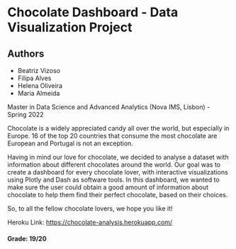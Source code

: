 # Chocolate Dashboard - Data Visualization Project

## Authors
- Beatriz Vizoso
- Filipa Alves
- Helena Oliveira
- Maria Almeida

Master in Data Science and Advanced Analytics (Nova IMS, Lisbon) - Spring 2022

Chocolate is a widely appreciated candy all over the world, but especially in Europe. 16 of the top 20 countries that consume the most chocolate are European and Portugal is not an exception.

Having in mind our love for chocolate, we decided to analyse a dataset with information about different chocolates around the world. Our goal was to create a dashboard for every chocolate lover, with interactive visualizations using Plotly and Dash as software tools. In this dashboard, we wanted to make sure the user could obtain a good amount of information about chocolate to help them find their perfect chocolate, based on their choices.

So, to all the fellow chocolate lovers, we hope you like it!

Heroku Link: https://chocolate-analysis.herokuapp.com/

#### Grade: 19/20

